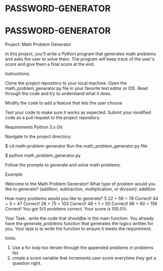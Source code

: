 # PASSWORD-GENERATOR

# PASSWORD-GENERATOR
Project: Math Problem Generator

In this project, you'll write a Python program that generates math problems and asks the user to solve them. The program will keep track of the user's score and give them a final score at the end.

Instructions:

Clone the project repository to your local machine.
Open the math_problem_generator.py file in your favorite text editor or IDE.
Read through the code and try to understand what it does.

Modify the code to add a feature that lets the user choose 

Test your code to make sure it works as expected.
Submit your modified code as a pull request to the project repository.

Requirements
Python 3.x
Git

Navigate to the project directory:

$ cd math-problem-generator
Run the math_problem_generator.py file:

$ python math_problem_generator.py

Follow the prompts to generate and solve math problems.

Example

Welcome to the Math Problem Generator!
What type of problem would you like to generate? (addition, subtraction, multiplication, or division): addition

How many problems would you like to generate? 5
22 + 56 = 78
Correct!
44 + 3 = 47
Correct!
28 + 75 = 103
Correct!
48 + 1 = 50
Correct!
96 + 60 = 156
Correct!
You got 5/5 problems correct. Your score is 100.0%


Your Task..
write the code that shouldbe in the main function.
You already have the  generate_problems function that generates the logics written for you. Your task is to write the function to ensure it meets the requirement. 

hints:
1. Use a for loop too iterate through the appended problems in problems list. 
2. create a score variable that increments user score everytime they got a question right.
